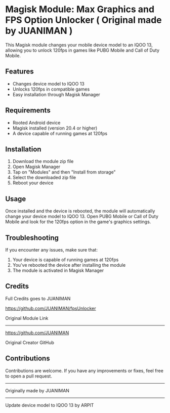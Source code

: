 # Magisk Module: Max Graphics and FPS Option Unlocker ( Original made by JUANIMAN )

This Magisk module changes your mobile device model to an IQOO 13, allowing you to unlock 120fps in games like PUBG Mobile and Call of Duty Mobile.

## Features

- Changes device model to IQOO 13
- Unlocks 120fps in compatible games
- Easy installation through Magisk Manager

## Requirements

- Rooted Android device
- Magisk installed (version 20.4 or higher)
- A device capable of running games at 120fps

## Installation

1. Download the module zip file
2. Open Magisk Manager
3. Tap on "Modules" and then "Install from storage"
4. Select the downloaded zip file
5. Reboot your device

## Usage

Once installed and the device is rebooted, the module will automatically change your device model to IQOO 13. Open PUBG Mobile or Call of Duty Mobile and look for the 120fps option in the game's graphics settings.

## Troubleshooting

If you encounter any issues, make sure that:

1. Your device is capable of running games at 120fps
2. You've rebooted the device after installing the module
3. The module is activated in Magisk Manager

## Credits

Full Credits goes to JUANIMAN

https://github.com/JUANIMAN/fpsUnlocker

Original Module Link

---

https://github.com/JUANIMAN

Original Creator GitHub

## Contributions

Contributions are welcome. If you have any improvements or fixes, feel free to open a pull request.

---

Originally made by JUANIMAN

---

Update device model to IQOO 13 by ARPIT
